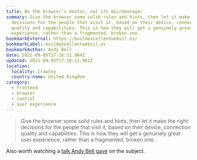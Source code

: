 ```yaml
---
title: Be the browser’s mentor, not its micromanager
summary: Give the browser some solid rules and hints, then let it make the right
  decisions for the people that visit it, based on their device, connection
  quality and capabilities. This is how they will get a genuinely great user
  experience, rather than a fragmented, broken one.
bookmarkExternal: https://buildexcellentwebsit.es/
bookmarkLabel: buildexcellentwebsit.es
bookmarkAuthor: Andy Bell
date: 2022-09-05T17:18:11.964Z
updated: 2022-09-05T17:18:11.981Z
location:
  locality: Crawley
  country-name: United Kingdom
category:
  - frontend
  - browser
  - control
  - user experience
---
```


> Give the browser some solid rules and hints, then let it make the right decisions for the people that visit it, based on their device, connection quality and capabilities. This is how they will get a genuinely great user experience, rather than a fragmented, broken one.

Also worth watching a [talk Andy Bell gave](https://youtu.be/5uhIiI9Ld5M) on the subject.
